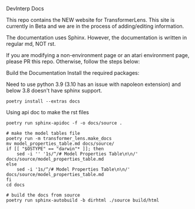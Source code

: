 DevInterp Docs

This repo contains the NEW website for TransformerLens. This site is currently in Beta and we are in the process of adding/editing information.

The documentation uses Sphinx. However, the documentation is written in regular md, NOT rst.

If you are modifying a non-environment page or an atari environment page, please PR this repo. Otherwise, follow the steps below:

Build the Documentation
Install the required packages:

Need to use python 3.9 (3.10 has an issue with napoleon extension) and below 3.8 doesn't have sphinx support.

```
poetry install --extras docs
```

Using api doc to make the rst files

```
poetry run sphinx-apidoc -f -o docs/source .

# make the model tables file
poetry run -m transformer_lens.make_docs
mv model_properties_table.md docs/source/
if [[ "$OSTYPE" == "darwin"* ]]; then
    sed -i '' '1s/^/# Model Properties Table\n\n/' docs/source/model_properties_table.md
else
    sed -i '1s/^/# Model Properties Table\n\n/' docs/source/model_properties_table.md
fi
cd docs

# build the docs from source
poetry run sphinx-autobuild -b dirhtml ./source build/html
```